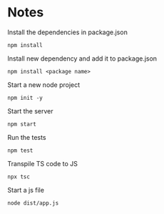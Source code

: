 # Notes

Install the dependencies in package.json

```shell
npm install
```

Install new dependency and add it to package.json

```shell
npm install <package name>
```

Start a new node project

```shell
npm init -y
```

Start the server

```shell
npm start
```

Run the tests

```shell
npm test
```

Transpile TS code to JS

```shell
npx tsc
```

Start a js file

```shell
node dist/app.js
```